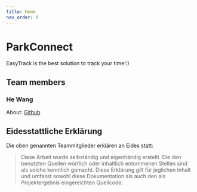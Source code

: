 ```yaml
---
title: Home
nav_order: 0
---
```



# ParkConnect

EasyTrack is the best solution to track your time!:)
## Team members

### He Wang 

 About: [Github](https://github.com/dn13371)






## Eidesstattliche Erklärung

Die oben genannten Teammitglieder erklären an Eides statt:

> Diese Arbeit wurde selbständig und eigenhändig erstellt. Die den benutzten Quellen wörtlich oder inhaltlich entommenen Stellen sind als solche kenntlich gemacht. Diese Erklärung gilt für jeglichen Inhalt und umfasst sowohl diese Dokumentation als auch den als Projektergebnis eingereichten Quellcode.

